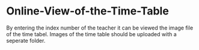 # Online-View-of-the-Time-Table
By entering the index number of the teacher it can be viewed the image file of the time tabel.
Images of the time table should be uploaded with a seperate folder.
